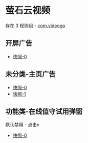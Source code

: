 # 萤石云视频

存在 3 规则组 - [com.videogo](/src/apps/com.videogo.ts)

## 开屏广告

- [快照-0](https://i.gkd.li/i/14076262)

## 未分类-主页广告

- [快照-0](https://i.gkd.li/i/13255684)
- [快照-1](https://i.gkd.li/i/13255697)

## 功能类-在线值守试用弹窗

默认禁用 - 点击x

- [快照-0](https://i.gkd.li/i/14065785)
